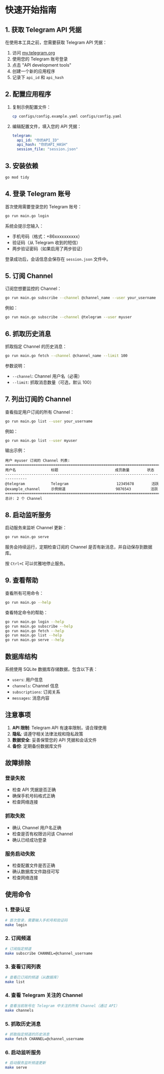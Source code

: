 # 快速开始指南

## 1. 获取 Telegram API 凭据

在使用本工具之前，您需要获取 Telegram API 凭据：

1. 访问 [my.telegram.org](https://my.telegram.org)
2. 使用您的 Telegram 账号登录
3. 点击 "API development tools"
4. 创建一个新的应用程序
5. 记录下 `api_id` 和 `api_hash`

## 2. 配置应用程序

1. 复制示例配置文件：
   ```bash
   cp configs/config.example.yaml configs/config.yaml
   ```

2. 编辑配置文件，填入您的 API 凭据：
   ```yaml
   telegram:
     api_id: "你的API_ID"
     api_hash: "你的API_HASH"
     session_file: "session.json"
   ```

## 3. 安装依赖

```bash
go mod tidy
```

## 4. 登录 Telegram 账号

首次使用需要登录您的 Telegram 账号：

```bash
go run main.go login
```

系统会提示您输入：
- 手机号码（格式：+86xxxxxxxxxx）
- 验证码（从 Telegram 收到的短信）
- 两步验证密码（如果启用了两步验证）

登录成功后，会话信息会保存在 `session.json` 文件中。

## 5. 订阅 Channel

订阅您想要监控的 Channel：

```bash
go run main.go subscribe --channel @channel_name --user your_username
```

例如：
```bash
go run main.go subscribe --channel @telegram --user myuser
```

## 6. 抓取历史消息

抓取指定 Channel 的历史消息：

```bash
go run main.go fetch --channel @channel_name --limit 100
```

参数说明：
- `--channel`: Channel 用户名（必需）
- `--limit`: 抓取消息数量（可选，默认 100）

## 7. 列出订阅的 Channel

查看指定用户订阅的所有 Channel：

```bash
go run main.go list --user your_username
```

例如：
```bash
go run main.go list --user myuser
```

输出示例：
```
用户 myuser 订阅的 Channel 列表:
================================================================================
用户名                标题                          成员数量        状态
--------------------------------------------------------------------------------
@telegram            Telegram                      12345678        活跃
@example_channel     示例频道                       9876543         活跃
================================================================================
总计: 2 个 Channel
```

## 8. 启动监听服务

启动服务来监听 Channel 更新：

```bash
go run main.go serve
```

服务会持续运行，定期检查订阅的 Channel 是否有新消息，并自动保存到数据库。

按 `Ctrl+C` 可以优雅地停止服务。

## 9. 查看帮助

查看所有可用命令：

```bash
go run main.go --help
```

查看特定命令的帮助：

```bash
go run main.go login --help
go run main.go subscribe --help
go run main.go fetch --help
go run main.go list --help
go run main.go serve --help
```

## 数据库结构

系统使用 SQLite 数据库存储数据，包含以下表：

- `users`: 用户信息
- `channels`: Channel 信息
- `subscriptions`: 订阅关系
- `messages`: 消息内容

## 注意事项

1. **API 限制**: Telegram API 有速率限制，请合理使用
2. **隐私**: 请遵守相关法律法规和隐私政策
3. **数据安全**: 妥善保管您的 API 凭据和会话文件
4. **备份**: 定期备份数据库文件

## 故障排除

### 登录失败
- 检查 API 凭据是否正确
- 确保手机号码格式正确
- 检查网络连接

### 抓取失败
- 确认 Channel 用户名正确
- 检查是否有权限访问该 Channel
- 确认已经成功登录

### 服务启动失败
- 检查配置文件是否正确
- 确认数据库文件路径可写
- 检查网络连接

## 使用命令

### 1. 登录认证
```bash
# 首次登录，需要输入手机号和验证码
make login
```

### 2. 订阅频道
```bash
# 订阅指定频道
make subscribe CHANNEL=@channel_username
```

### 3. 查看订阅列表
```bash
# 查看已订阅的频道（从数据库）
make list
```

### 4. 查看 Telegram 关注的 Channel
```bash
# 查看当前账号在 Telegram 中关注的所有 Channel（通过 API）
make channels
```

### 5. 抓取历史消息
```bash
# 抓取指定频道的历史消息
make fetch CHANNEL=@channel_username
```

### 6. 启动监听服务
```bash
# 启动服务监听频道更新
make serve
``` 